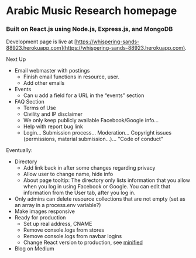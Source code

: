 # Arabic Music Research homepage

### Built on React.js using Node.js, Express.js, and MongoDB

Development page is live at [https://whispering-sands-88923.herokuapp.com](https://whispering-sands-88923.herokuapp.com).

Next Up
* Email webmaster with postings
	* Finish email functions in resource, user.
	* Add other emails
* Events
	* Can u add a field for a URL in the “events” section
* FAQ Section
	* Terms of Use
    * Civility and IP disclaimer
    * We only keep publicly available Facebook/Google info...
    * Help with report bug link
	* Login… Submission process… Moderation… Copyright issues (permissions, material submission…)… "Code of conduct"

Eventually:
* Directory
	* Add link back in after some changes regarding privacy
	* Allow user to change name, hide info
	* About page tooltip: The directory only lists information that you allow when you log in using Facebook or Google. You can edit that information from the User tab, after you log in.
* Only admins can delete resource collections that are not empty (set as an array in a process.env variable?)
* Make images responsive
* Ready for production
	* Set up real address, CNAME
	* Remove console.logs from stores
	* Remove console.logs from navbar logins
	* Change React version to production, see [minified](https://fb.me/react-minification)
* Blog on Medium
